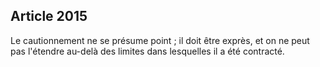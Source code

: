 Article 2015
----
Le cautionnement ne se présume point ; il doit être exprès, et on ne peut pas
l'étendre au-delà des limites dans lesquelles il a été contracté.
